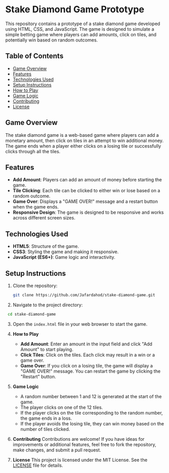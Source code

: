 # Stake Diamond Game Prototype

This repository contains a prototype of a stake diamond game developed using HTML, CSS, and JavaScript. The game is designed to simulate a simple betting game where players can add amounts, click on tiles, and potentially win based on random outcomes.

## Table of Contents

- [Game Overview](#game-overview)
- [Features](#features)
- [Technologies Used](#technologies-used)
- [Setup Instructions](#setup-instructions)
- [How to Play](#how-to-play)
- [Game Logic](#game-logic)
- [Contributing](#contributing)
- [License](#license)

## Game Overview

The stake diamond game is a web-based game where players can add a monetary amount, then click on tiles in an attempt to win additional money. The game ends when a player either clicks on a losing tile or successfully clicks through all the tiles.

## Features

- **Add Amount**: Players can add an amount of money before starting the game.
- **Tile Clicking**: Each tile can be clicked to either win or lose based on a random outcome.
- **Game Over**: Displays a "GAME OVER!" message and a restart button when the game ends.
- **Responsive Design**: The game is designed to be responsive and works across different screen sizes.

## Technologies Used

- **HTML5**: Structure of the game.
- **CSS3**: Styling the game and making it responsive.
- **JavaScript (ES6+)**: Game logic and interactivity.

## Setup Instructions

1. Clone the repository:

   ```bash
   git clone https://github.com/Jafardahod/stake-diamond-game.git
   ```
2. Navigate to the project directory:
  ```bash
   cd stake-diamond-game
   ```
3. Open the `index.html` file in your web browser to start the game.

4. **How to Play**
   - **Add Amount**: Enter an amount in the input field and click "Add Amount" to start playing.
   - **Click Tiles**: Click on the tiles. Each click may result in a win or a game over.
   - **Game Over**: If you click on a losing tile, the game will display a "GAME OVER!" message. You can restart the game by clicking the "Restart" button.

5. **Game Logic**
   - A random number between 1 and 12 is generated at the start of the game.
   - The player clicks on one of the 12 tiles.
   - If the player clicks on the tile corresponding to the random number, the game ends in a loss.
   - If the player avoids the losing tile, they can win money based on the number of tiles clicked.

6. **Contributing**
   Contributions are welcome! If you have ideas for improvements or additional features, feel free to fork the repository, make changes, and submit a pull request.

7. **License**
   This project is licensed under the MIT License. See the [LICENSE](LICENSE) file for details.

